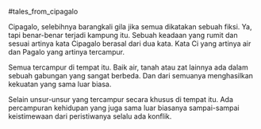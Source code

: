 #tales_from_cipagalo

Cipagalo, selebihnya barangkali gila jika semua dikatakan sebuah fiksi. Ya, tapi benar-benar terjadi kampung itu. Sebuah keadaan yang rumit dan sesuai artinya kata Cipagalo berasal dari dua kata. Kata Ci yang artinya air dan Pagalo yang artinya tercampur.

Semua tercampur di tempat itu. Baik air, tanah atau zat lainnya ada dalam sebuah gabungan yang sangat berbeda. Dan dari semuanya menghasilkan kekuatan yang sama luar biasa.

Selain unsur-unsur yang tercampur secara khusus di tempat itu. Ada percampuran kehidupan yang juga sama luar biasanya sampai-sampai keistimewaan dari peristiwanya selalu ada konflik.